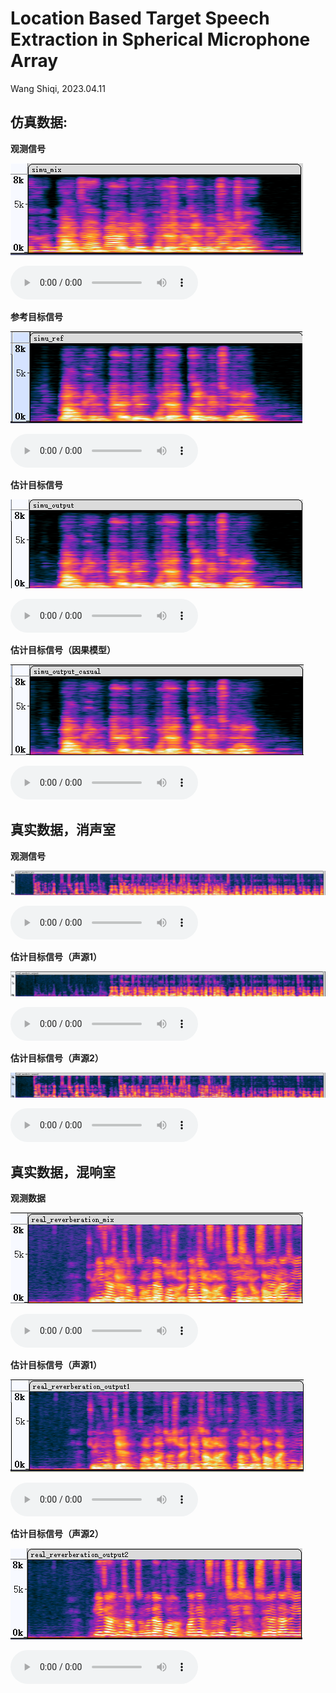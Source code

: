 # Location Based Target Speech Extraction in Spherical Microphone Array 

Wang Shiqi, 2023.04.11



## 仿真数据:

**观测信号**

![image-20230411142959903](img/image-20230411142959903.png)

<audio src="rotSepNet_output/simu_mix.wav" controls="controls">
Your browser does not support the audio element.
</audio>

**参考目标信号**

![image-20230411143234092](img/image-20230411143234092.png)

<audio src="rotSepNet_output/simu_ref.wav" controls="controls">
Your browser does not support the audio element.
</audio>

**估计目标信号**

![image-20230411143244142](img/image-20230411143244142.png)

<audio src="rotSepNet_output/simu_output.wav" controls="controls">
Your browser does not support the audio element.
</audio>

**估计目标信号（因果模型）**

![image-20230411143251826](img/image-20230411143251826.png)

<audio src="rotSepNet_output/simu_output_casual.wav" controls="controls">
Your browser does not support the audio element.
</audio>



## 真实数据，消声室

**观测信号**

![image-20230411143724569](img/image-20230411143724569.png)

<audio src="rotSepNet_output/real_anechoic_mix.wav" controls="controls">
Your browser does not support the audio element.
</audio>

**估计目标信号（声源1）**

![image-20230411143741453](img/image-20230411143741453.png)

<audio src="rotSepNet_output/real_anechoic_output1.wav" controls="controls">
Your browser does not support the audio element.
</audio>

**估计目标信号（声源2）**

![image-20230411143755779](img/image-20230411143755779.png)

<audio src="rotSepNet_output/real_anechoic_output2.wav" controls="controls">
Your browser does not support the audio element.
</audio>



## 真实数据，混响室

**观测数据**

![image-20230411144101638](img/image-20230411144101638.png)

<audio src="rotSepNet_output/real_reverberation_mix.wav" controls="controls">
Your browser does not support the audio element.
</audio>

**估计目标信号（声源1）**

![image-20230411144111464](img/image-20230411144111464.png)

<audio src="rotSepNet_output/real_reverberation_output1.wav" controls="controls">
Your browser does not support the audio element.
</audio>

**估计目标信号（声源2）**

![image-20230411144124000](img/image-20230411144124000.png)

<audio src="rotSepNet_output/real_reverberation_output2.wav" controls="controls">
Your browser does not support the audio element.
</audio>